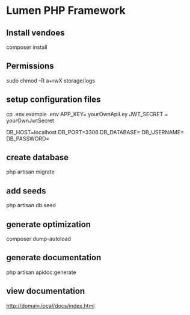 # Lumen PHP Framework

## Install vendoes
composer install

## Permissions 
sudo chmod -R a+rwX storage/logs

## setup configuration files
cp .env.example .env
APP_KEY= yourOwnApiLey
JWT_SECRET = yourOwnJwtSecret

DB_HOST=localhost
DB_PORT=3306
DB_DATABASE=
DB_USERNAME=
DB_PASSWORD=

## create database
php artisan migrate

## add seeds
php artisan db:seed

## generate optimization
composer dump-autoload

## generate documentation
php artisan apidoc:generate

## view documentation
http://domain.local/docs/index.html
